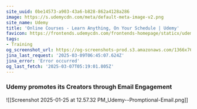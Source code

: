 ```yaml
---
site_uuid: 0be14573-a903-43a6-b828-862a4128a286
image: https://s.udemycdn.com/meta/default-meta-image-v2.png
site_name: Udemy
title: 'Online Courses - Learn Anything, On Your Schedule | Udemy'
favicon: https://frontends.udemycdn.com/frontends-homepage/staticx/udemy/images/v8/favicon-32x32.png
tags:
- Training
og_screenshot_url: https://og-screenshots-prod.s3.amazonaws.com/1366x768/80/false/2e98d4b3ecf1ecbf05a89073f0a5057aacc2f0fdd43195cab6a4f1bd2d87c50d.jpeg
jina_last_request: '2025-03-09T06:45:07.624Z'
jina_error: 'Error occurred'
og_last_fetch: '2025-03-07T05:19:01.805Z'
---
```



### Udemy promotes its Creators through Email Engagement
![[Screenshot 2025-01-25 at 12.57.32 PM_Udemy--Promptional-Email.png]]
